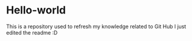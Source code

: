 # Hello-world
This is a repository used to refresh my knowledge related to Git Hub
I just edited the readme :D
